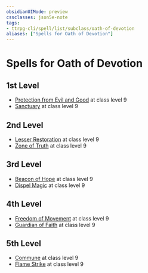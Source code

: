 ```yaml
---
obsidianUIMode: preview
cssclasses: json5e-note
tags:
- ttrpg-cli/spell/list/subclass/oath-of-devotion
aliases: ["Spells for Oath of Devotion"]
---
```

# Spells for Oath of Devotion

## 1st Level

- [Protection from Evil and Good](3-Mechanics/CLI/spells/protection-from-evil-and-good.md "PHB") at class level 9
- [Sanctuary](3-Mechanics/CLI/spells/sanctuary.md "PHB") at class level 9

## 2nd Level

- [Lesser Restoration](3-Mechanics/CLI/spells/lesser-restoration.md "PHB") at class level 9
- [Zone of Truth](3-Mechanics/CLI/spells/zone-of-truth.md "PHB") at class level 9

## 3rd Level

- [Beacon of Hope](3-Mechanics/CLI/spells/beacon-of-hope.md "PHB") at class level 9
- [Dispel Magic](3-Mechanics/CLI/spells/dispel-magic.md "PHB") at class level 9

## 4th Level

- [Freedom of Movement](3-Mechanics/CLI/spells/freedom-of-movement.md "PHB") at class level 9
- [Guardian of Faith](3-Mechanics/CLI/spells/guardian-of-faith.md "PHB") at class level 9

## 5th Level

- [Commune](3-Mechanics/CLI/spells/commune.md "PHB") at class level 9
- [Flame Strike](3-Mechanics/CLI/spells/flame-strike.md "PHB") at class level 9